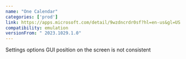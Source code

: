 ```yaml
---
name: "One Calendar"
categories: ['prod']
link: https://apps.microsoft.com/detail/9wzdncrdr0sf?hl=en-us&gl=US
compatibility: emulation
versionFrom: " 2023.1029.1.0"
---
```


Settings options GUI position on the screen is not consistent